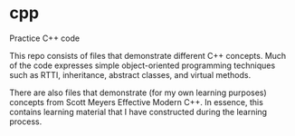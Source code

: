 # cpp
Practice C++ code

This repo consists of files that demonstrate different C++ concepts. Much of the code expresses simple object-oriented
programming techniques such as RTTI, inheritance, abstract classes, and virtual methods.

There are also files that demonstrate (for my own learning purposes) concepts from Scott Meyers Effective Modern C++.
In essence, this contains learning material that I have constructed during the learning process.
